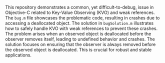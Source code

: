 This repository demonstrates a common, yet difficult-to-debug, issue in Objective-C related to Key-Value Observing (KVO) and weak references.  The `bug.m` file showcases the problematic code, resulting in crashes due to accessing a deallocated object.  The solution in `bugSolution.m` illustrates how to safely handle KVO with weak references to prevent these crashes. The problem arises when an observed object is deallocated before the observer removes itself, leading to undefined behavior and crashes. The solution focuses on ensuring that the observer is always removed before the observed object is deallocated. This is crucial for robust and stable applications.